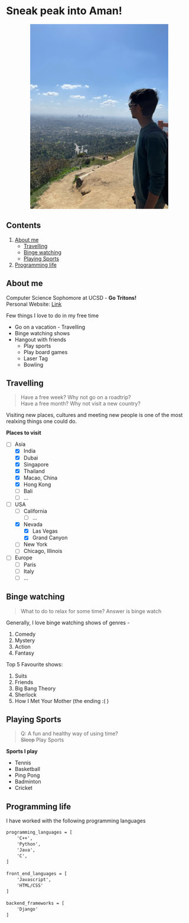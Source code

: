 # Sneak peak into Aman!

<!-- Relative Link -->
<p align="center">
    <img src="attachments/personal-candid.JPG" height=500>
</p>

## **Contents**
<!-- no toc -->
1. [About me](#about-me)
   - [Travelling](#travelling)
   - [Binge watching](#binge-watching)
   - [Playing Sports](#playing-sports)
2. [Programming life](#programming-life)

## **About me**

Computer Science Sophomore at UCSD - **Go Tritons!**\
Personal Website: [Link](https://amankaggarwal.github.io/)


Few things I love to do in my free time
- Go on a vacation - Travelling
- Binge watching shows
- Hangout with friends
  - Play sports
  - Play board games
  - Laser Tag
  - Bowling

## Travelling
>Have a free week? Why not go on a roadtrip?\
>Have a free month? Why not visit a new country?

Visiting new places, cultures and meeting new people is one of the most realxing things one could do. 

**Places to visit**
- [ ] Asia
  - [x] India
  - [x] Dubai
  - [x] Singapore
  - [x] Thailand
  - [x] Macao, China
  - [x] Hong Kong
  - [ ] Bali
  - [ ] ...
- [ ] USA
  - [ ] California
    - [ ] ...
  - [x] Nevada
    - [x] Las Vegas
    - [x] Grand Canyon
  - [ ] New York
  - [ ] Chicago, Illinois
- [ ] Europe
  - [ ] Paris
  - [ ] Italy
  - [ ] ...

## Binge watching
> What to do to relax for some time? Answer is binge watch

Generally, I love binge watching shows of genres -
1. Comedy
2. Mystery
3. Action
4. Fantasy

Top 5 Favourite shows:
1. Suits
2. Friends
3. Big Bang Theory
4. Sherlock
5. How I Met Your Mother (the ending :( )

## Playing Sports
> Q: A fun and healthy way of using time?\
> ~~Sleep~~ Play Sports

**Sports I play**
- Tennis
- Basketball
- Ping Pong
- Badminton
- Cricket

## **Programming life**

I have worked with the following programming languages
```{python}
programming_languages = [
    'C++',
    'Python',
    'Java',
    'C',
]

front_end_languages = [
    'Javascript',
    'HTML/CSS'
]

backend_frameworks = [
    'Django'
]
```
